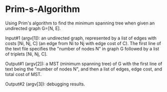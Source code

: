 # Prim-s-Algorithm
Using Prim's algorithm to find the minimum spanning tree when given an undirected graph G=[N, E].

Input#1 (argv[1]): an undirected graph, represented by a list of edges with costs [Ni, Nj, C] (an edge from Ni to Nj with edge cost of C).
The first line of the text file specifies the "number of nodes N" in graph G followed by a list of triplets [Ni, Nj, C].

Output#1 (argv[2]): a MST (minimum spanning tree) of G with the first line of text being the "number of nodes N", and then a list of edges, edge cost, and total cost of MST.

Output#2 (argv[3]): debugging results.
